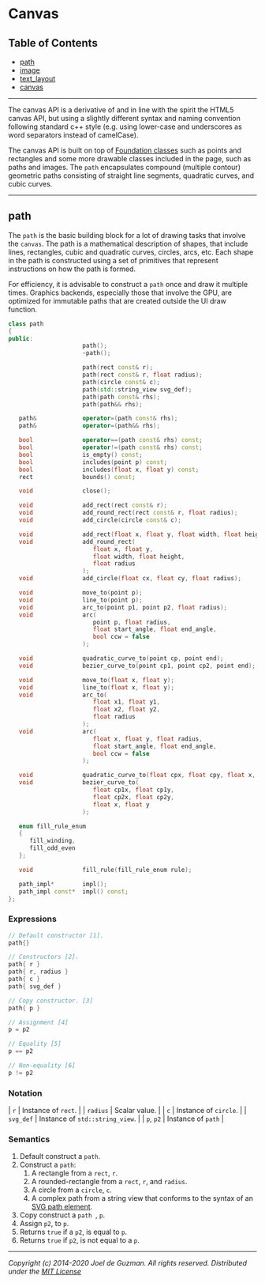 # Canvas

## Table of Contents
* [path](#path)
* [image](#image)
* [text_layout](#text_layout)
* [canvas](#canvas)

-------------------------------------------------------------------------------
The canvas API is a derivative of and in line with the spirit the HTML5
canvas API, but using a slightly different syntax and naming convention
following standard c++ style (e.g. using lower-case and underscores as word
separators instead of camelCase).

The canvas API is built on top of [Foundation classes](foundation) such as
points and rectangles and some more drawable classes included in the page,
such as paths and images. The `path` encapsulates compound (multiple contour)
geometric paths consisting of straight line segments, quadratic curves, and
cubic curves.

-------------------------------------------------------------------------------
## path

The `path` is the basic building block for a lot of drawing tasks that
involve the `canvas`. The path is a mathematical description of shapes, that
include lines, rectangles, cubic and quadratic curves, circles, arcs, etc.
Each shape in the path is constructed using a set of primitives that
represent instructions on how the path is formed.

For efficiency, it is advisable to construct a `path` once and draw it
multiple times. Graphics backends, especially those that involve the GPU, are
optimized for immutable paths that are created outside the UI draw function.

```c++
class path
{
public:
                     path();
                     ~path();

                     path(rect const& r);
                     path(rect const& r, float radius);
                     path(circle const& c);
                     path(std::string_view svg_def);
                     path(path const& rhs);
                     path(path&& rhs);

   path&             operator=(path const& rhs);
   path&             operator=(path&& rhs);

   bool              operator==(path const& rhs) const;
   bool              operator!=(path const& rhs) const;
   bool              is_empty() const;
   bool              includes(point p) const;
   bool              includes(float x, float y) const;
   rect              bounds() const;

   void              close();

   void              add_rect(rect const& r);
   void              add_round_rect(rect const& r, float radius);
   void              add_circle(circle const& c);

   void              add_rect(float x, float y, float width, float height);
   void              add_round_rect(
                        float x, float y,
                        float width, float height,
                        float radius
                     );
   void              add_circle(float cx, float cy, float radius);

   void              move_to(point p);
   void              line_to(point p);
   void              arc_to(point p1, point p2, float radius);
   void              arc(
                        point p, float radius,
                        float start_angle, float end_angle,
                        bool ccw = false
                     );

   void              quadratic_curve_to(point cp, point end);
   void              bezier_curve_to(point cp1, point cp2, point end);

   void              move_to(float x, float y);
   void              line_to(float x, float y);
   void              arc_to(
                        float x1, float y1,
                        float x2, float y2,
                        float radius
                     );
   void              arc(
                        float x, float y, float radius,
                        float start_angle, float end_angle,
                        bool ccw = false
                     );

   void              quadratic_curve_to(float cpx, float cpy, float x, float y);
   void              bezier_curve_to(
                        float cp1x, float cp1y,
                        float cp2x, float cp2y,
                        float x, float y
                     );

   enum fill_rule_enum
   {
      fill_winding,
      fill_odd_even
   };

   void              fill_rule(fill_rule_enum rule);

   path_impl*        impl();
   path_impl const*  impl() const;
};
```

### Expressions

```c++
// Default constructor [1].
path{}

// Constructors [2].
path{ r }
path{ r, radius }
path{ c }
path{ svg_def }

// Copy constructor. [3]
path{ p }

// Assignment [4]
p = p2

// Equality [5]
p == p2

// Non-equality [6]
p != p2
```

### Notation

| `r`          | Instance of `rect`. |
| `radius`     | Scalar value. |
| `c`          | Instance of `circle`. |
| `svg_def`    | Instance of `std::string_view`. |
| `p`, `p2`    | Instance of `path` |

### Semantics
1. Default construct a `path`.
2. Construct a `path`:
    1. A rectangle from a `rect`, `r`.
    2. A rounded-rectangle from a `rect`, `r`, and `radius`.
    3. A circle from a `circle`, `c`.
    4. A complex path from a string view that conforms to the syntax of an
       [SVG path
       element](https://www.w3.org/TR/SVG11/paths.html#PathElement).
3. Copy construct a `path `, `p`.
4. Assign `p2`, to `p`.
5. Returns `true` if a `p2`, is equal to `p`.
6. Returns `true` if `p2`, is not equal to a `p`.

-------------------------------------------------------------------------------

*Copyright (c) 2014-2020 Joel de Guzman. All rights reserved.*
*Distributed under the [MIT License](https://opensource.org/licenses/MIT)*
